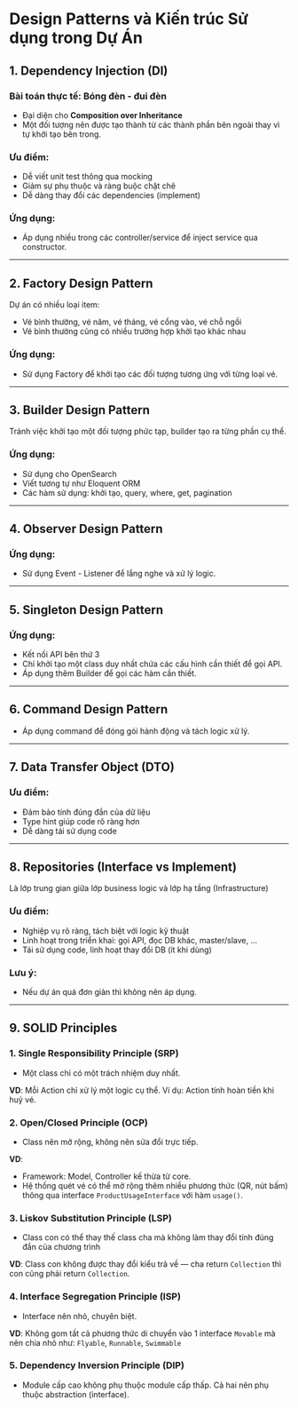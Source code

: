 
# Design Patterns và Kiến trúc Sử dụng trong Dự Án

## 1. Dependency Injection (DI)
### Bài toán thực tế: Bóng đèn - đui đèn
- Đại diện cho **Composition over Inheritance**
- Một đối tượng nên được tạo thành từ các thành phần bên ngoài thay vì tự khởi tạo bên trong.

### Ưu điểm:
- Dễ viết unit test thông qua mocking
- Giảm sự phụ thuộc và ràng buộc chặt chẽ
- Dễ dàng thay đổi các dependencies (implement)

### Ứng dụng:
- Áp dụng nhiều trong các controller/service để inject service qua constructor.

---

## 2. Factory Design Pattern
Dự án có nhiều loại item:
- Vé bình thường, vé năm, vé tháng, vé cổng vào, vé chỗ ngồi
- Vé bình thường cũng có nhiều trường hợp khởi tạo khác nhau

### Ứng dụng:
- Sử dụng Factory để khởi tạo các đối tượng tương ứng với từng loại vé.

---

## 3. Builder Design Pattern
Tránh việc khởi tạo một đối tượng phức tạp, builder tạo ra từng phần cụ thể.

### Ứng dụng:
- Sử dụng cho OpenSearch
- Viết tương tự như Eloquent ORM
- Các hàm sử dụng: khởi tạo, query, where, get, pagination

---

## 4. Observer Design Pattern
### Ứng dụng:
- Sử dụng Event - Listener để lắng nghe và xử lý logic.

---

## 5. Singleton Design Pattern
### Ứng dụng:
- Kết nối API bên thứ 3
- Chỉ khởi tạo một class duy nhất chứa các cấu hình cần thiết để gọi API.
- Áp dụng thêm Builder để gọi các hàm cần thiết.

---

## 6. Command Design Pattern
- Áp dụng command để đóng gói hành động và tách logic xử lý.

---

## 7. Data Transfer Object (DTO)
### Ưu điểm:
- Đảm bảo tính đúng đắn của dữ liệu
- Type hint giúp code rõ ràng hơn
- Dễ dàng tái sử dụng code

---

## 8. Repositories (Interface vs Implement)
Là lớp trung gian giữa lớp business logic và lớp hạ tầng (Infrastructure)

### Ưu điểm:
- Nghiệp vụ rõ ràng, tách biệt với logic kỹ thuật
- Linh hoạt trong triển khai: gọi API, đọc DB khác, master/slave, ...
- Tái sử dụng code, linh hoạt thay đổi DB (ít khi dùng)

### Lưu ý:
- Nếu dự án quá đơn giản thì không nên áp dụng.

---

## 9. SOLID Principles

### 1. Single Responsibility Principle (SRP)
- Một class chỉ có một trách nhiệm duy nhất.

**VD**: Mỗi Action chỉ xử lý một logic cụ thể. Ví dụ: Action tính hoàn tiền khi huỷ vé.

### 2. Open/Closed Principle (OCP)
- Class nên mở rộng, không nên sửa đổi trực tiếp.

**VD**: 
- Framework: Model, Controller kế thừa từ core.
- Hệ thống quét vé có thể mở rộng thêm nhiều phương thức (QR, nút bấm) thông qua interface `ProductUsageInterface` với hàm `usage()`.

### 3. Liskov Substitution Principle (LSP)
- Class con có thể thay thế class cha mà không làm thay đổi tính đúng đắn của chương trình

**VD**: Class con không được thay đổi kiểu trả về — cha return `Collection` thì con cũng phải return `Collection`.

### 4. Interface Segregation Principle (ISP)
- Interface nên nhỏ, chuyên biệt.

**VD**: Không gom tất cả phương thức di chuyển vào 1 interface `Movable` mà nên chia nhỏ như: `Flyable`, `Runnable`, `Swimmable`

### 5. Dependency Inversion Principle (DIP)
- Module cấp cao không phụ thuộc module cấp thấp. Cả hai nên phụ thuộc abstraction (interface).


